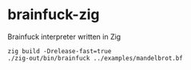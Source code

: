 # brainfuck-zig
Brainfuck interpreter written in Zig
```
zig build -Drelease-fast=true
./zig-out/bin/brainfuck ../examples/mandelbrot.bf
```
